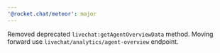 ```yaml
---
'@rocket.chat/meteor': major
---
```


Removed deprecated `livechat:getAgentOverviewData` method. Moving forward use `livechat/analytics/agent-overview` endpoint.
